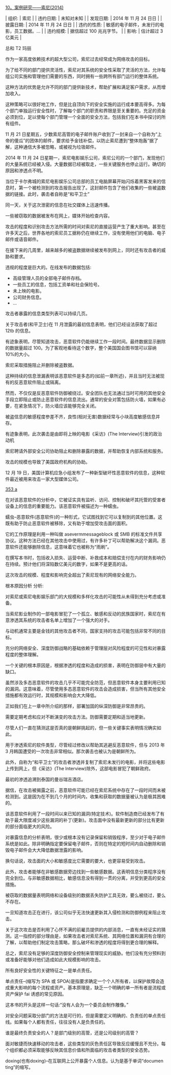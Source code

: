 [10。案例研究——索尼(2014)](part0003.html#Anchor-28)

<colgroup class="calibre4"><col class="calibre5"> <col class="calibre5"></colgroup> 
| 组织: | 索尼 |
| 违约日期: | 未知对未知 |
| 发现日期: | 2014 年 11 月 24 日日 |
| 披露日期: | 2014 年 11 月 24 日日 |
| 违约的性质: | 敏感的电子邮件，未发行的电影，员工数据。… |
| 违约规模: | 据信超过 100 兆兆字节。 |
| 影响: | 估计超过 3 亿美元 |

总和 T2 玛丽

作为一家高度依赖技术的超大型公司，索尼过去经常成为网络攻击的目标。

为了给不同的部门提供灵活性，索尼对其系统的安全性采取了灵活的方法，允许每组公司实施和管理他们需要的东西，同时拥有一些跨所有部门运行的整体系统。

这种方法的优势是允许不同的部门提供新技术，帮助扩展和满足客户需求，从而增加收入。

这种策略可以很好地工作，但是比自顶向下的安全实施的运行成本要高得多。为每个部门单独运行安全性时，了解每个部门的职责和界限是至关重要的。充足的资金必须到位，足以使每个部门管理一个全面的安全方法，包括我们在本书中探讨的所有组件。

11 月 21 日星期五，少数索尼高管的电子邮件账户收到了一封来自一个自称为“上帝的傻瓜”的团体的邮件，要求给予金钱补偿，以防止索尼遭到“整体炮轰”据了解，这种通信大多被忽略，或被视为垃圾邮件。

2014 年 11 月 24 日星期一，索尼电影娱乐公司，索尼公司的一个部门，发现他们的大量系统已经被入侵。大量数据已经被取走，一些关键服务也停止运行。确切的原因和渗透点不明。

当位于卡尔弗城的索尼电影娱乐公司总部的员工电脑屏幕开始闪烁着黑客发来的信息时，第一个被检测到的攻击报告出现了。这封邮件包含了他们收集的一些被盗数据的链接。此时，袭击者自称是“和平卫士”

同一天，关于这次泄密的信息在社交媒体上迅速传播。

一些被窃取的数据被发布在网上，媒体开始检查内容。

攻击的程度和识别攻击方法所需的时间对索尼的直接运营产生了重大影响。甚至在许多天之后，世界各地的索尼员工据称仍在继续工作，没有使用他们的电脑、电子邮件或语音邮件。

在接下来的几周里，越来越多的被盗数据继续被发布到网上，同时还有攻击者的威胁和要求。

违规的程度是巨大的。在线发布的数据包括:

*   高级管理人员的全部电子邮件存档。
*   一些员工的信息，包括工资单和社会保险号。
*   未上映的电影。
*   公司财务信息。
*   …

攻击者暴露的信息类型列表可以持续几页。

关于攻击者(和平卫士)在 11 月泄露的最初信息表明，他们已经设法获取了超过 12tb 的信息。

有迹象表明，尽管知道攻击，恶意软件仍能继续工作一段时间。最终数据显示删除的数据量超过 100。为了客观地看待这个数字，整个美国国会图书馆可以容纳 10%的大小。

索尼采取措施阻止并删除被盗数据。

这种持续的信息泄漏表明该恶意软件是多态的(如前一章所述)，并且当时无法被现有的反恶意软件阻止或隔离。

然而，不仅仅是反恶意软件防御被绕过。安全团队也无法通过当时可用的其他安全手段立即阻止或防止恶意软件的信息流出。通常的安全对策包括防火墙，如果有必要，在紧急情况下，防火墙应该能够完全关闭。

被盗信息的敏感程度参差不齐，良性(相对无害)数据经常与小块高度敏感信息并存。

有迹象表明，此次袭击是由即将上映的电影《采访》(The Interview)引发的政治动机

索尼聘请外部安全公司协助阻止和删除暴露的数据，并帮助恢复内部系统和服务。

攻击的规模也导致了美国政府机构的协助。

12 月 19 日，美国计算机应急小组发布了一种新型破坏性恶意软件的信息，这种软件最近被用来攻击一家大型媒体公司。

[353 a](https://www.us-cert.gov/ncas/alerts/TA14-353A)

在对该恶意软件的分析中，它被证实具有监听、访问、控制和破坏其托管的受害者设备上的信息的重要能力。该恶意软件被描述为一种蠕虫。

蠕虫–恶意软件(恶意软件)的一种形式，它试图找到它可以复制到的其他位置。这既有助于防止恶意软件被移除，又有助于增加受攻击面的面积。

它的工作原理是利用一种叫做 asevermmessageblock 或 SMB 的标准文件共享协议。这种方法已经在其他攻击中使用过，有许多补丁可以帮助解决这个漏洞。恶意软件还能够删除信息，这意味着它也被称为“雨刷”。

在撰写本书时，包括收入损失、运营中断、补救成本和赔偿支付在内的财务影响仍在持续。预计他们将深陷数亿美元的数字，如果不是更高的话。

这次攻击的规模、程度和影响完全超出了索尼现有的网络安全能力。

根本原因分析 分析:

对索尼或索尼电影娱乐部门的大规模和多样化攻击的可能性从未得到充分考虑或准备。

当索尼影业制作的一部电影冒犯了一个孤立、敏感和反动的民族国家时，索尼在有意渗透其系统的攻击者名单上增加了一个强大的对手。

与动机通常主要是金钱的其他攻击者不同，国家支持的攻击可能包括非常不同的目标。

充分的网络安全、深度防御战略的基础依赖于管理层对风险程度的可见性和对暴露程度的整体理解。

一个关键的根本原因是，根据渗透的程度和造成的损害，表明在防御层中有大量的缺口。

虽然涉及多态恶意软件的攻击几乎不可能完全防范，但恶意软件本身主要利用已知的漏洞。这意味着，尽管使用多态恶意软件的攻击会造成损害，但当所有其他安全措施都有效运行时，其规模和影响会大大降低。

正如我们在上一章中所介绍的那样，部署加固的纵深防御是非常昂贵的。

需要定期考虑和应对不断演变的攻击方法。防御需要定期和适当地更新。

尽管人们一直在猜测这是否真的是朝鲜挑起的，但一些关键事实表明情况确实如此。

用于渗透索尼的软件类型，尽管经过修改以帮助其逃避反恶意软件，但与 2013 年 3 月韩国遭受的一次攻击非常相似。那次袭击也被认为是朝鲜所为。

此外，自称为“和平卫士”的攻击者渗透并复制了索尼未发行的电影，并将这些电影上传到网上，但《采访》(The Interview)除外，这部电影冒犯了朝鲜政府。

最初的渗透追溯到泰国的曼谷瑞吉酒店。

据信，在攻击被揭露之前，恶意软件可能已经在索尼系统中存在了一段时间而未被检测到。这是因为在不到几个月的时间内，收集和获取的数据量被认为是极其困难的。

该恶意软件利用了一段时间以来已知的漏洞(特定技术)。软件制造商已经发布了有助于最大限度减少这些漏洞的补丁(更新)。攻击面中没有最新更新的部分比有更新的部分面临更大的风险。

对暴露信息的分析表明，很少或根本没有记录保留和销毁程序，至少对于电子邮件系统是如此。除非明确指定要保留电子邮件，否则在特定的短时间内自动删除和销毁电子邮件会大大降低数据泄露的影响。

换句话说，攻击面的大小和敏感度比它需要的要大，也更容易受到攻击。

此外，攻击者能够在非敏感数据旁边找到一些敏感数据。这表明信息分类程序没有完全到位。与非敏感数据相比，敏感信息没有得到一贯的分离，并受到更高的安全措施。

被窃取的数据量表明网络和设备级别的数据丢失防护工具无效，要么被绕过，要么不存在。

一旦知道攻击正在进行，该公司似乎无法快速更新其入侵检测和防御例程来阻止攻击。

关于这次攻击是否利用了心怀不满的前雇员提供的内部消息，一直有未经证实的猜测。这一指控的部分理由是，如果攻击者对索尼系统、其网络位置和漏洞有合理的了解，以帮助他们制定攻击策略，那么破坏和渗透的程度将得到更合理的解释。

总之，索尼没有足够的深度防御安全控制来管理现实的威胁。他们没有充分预料到或准备好能够对他们造成如此大规模影响的攻击。

所有良好安全性的关键特征之一是单点责任。

单点责任–(缩写为 SPA 或 SPOA)是指要求确定一个个人所有者，以保护故障会造成重大影响的每个流程或资产。基本原理是，缺乏一个明确的单一所有者是流程或资产保护 fai 诱惑的常见原因。

这本书的开头是这样一句话:“没有人会为一个委员会制作雕像。”

对安全问题采取分部门的方法是可行的，但是需要定义明确的、负责任的单点责任线。如果每个人都有责任，往往没有人是负责任的。

谁是最终负责安全的人？是部门级别的高管，还是公司级别的高管？

面对敏捷而快速移动的攻击者，这些类型的灰色责任区导致反应缓慢且不充分。每个组织都必须采取能够反映其信息价值和所面临的攻击者类型的安全态势。

doxing(也有doxing)–在互联网上公开暴露个人信息。认为是基于单词“documen ting”的缩写。